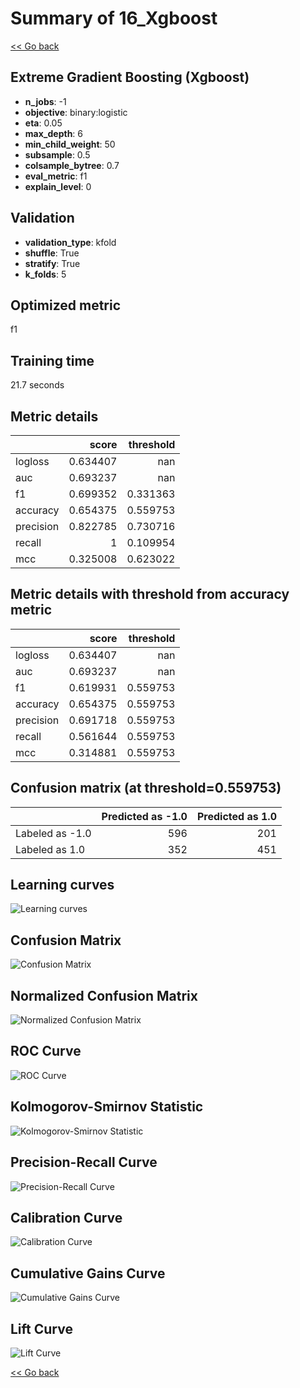 # Summary of 16_Xgboost

[<< Go back](../README.md)


## Extreme Gradient Boosting (Xgboost)
- **n_jobs**: -1
- **objective**: binary:logistic
- **eta**: 0.05
- **max_depth**: 6
- **min_child_weight**: 50
- **subsample**: 0.5
- **colsample_bytree**: 0.7
- **eval_metric**: f1
- **explain_level**: 0

## Validation
 - **validation_type**: kfold
 - **shuffle**: True
 - **stratify**: True
 - **k_folds**: 5

## Optimized metric
f1

## Training time

21.7 seconds

## Metric details
|           |    score |   threshold |
|:----------|---------:|------------:|
| logloss   | 0.634407 |  nan        |
| auc       | 0.693237 |  nan        |
| f1        | 0.699352 |    0.331363 |
| accuracy  | 0.654375 |    0.559753 |
| precision | 0.822785 |    0.730716 |
| recall    | 1        |    0.109954 |
| mcc       | 0.325008 |    0.623022 |


## Metric details with threshold from accuracy metric
|           |    score |   threshold |
|:----------|---------:|------------:|
| logloss   | 0.634407 |  nan        |
| auc       | 0.693237 |  nan        |
| f1        | 0.619931 |    0.559753 |
| accuracy  | 0.654375 |    0.559753 |
| precision | 0.691718 |    0.559753 |
| recall    | 0.561644 |    0.559753 |
| mcc       | 0.314881 |    0.559753 |


## Confusion matrix (at threshold=0.559753)
|                 |   Predicted as -1.0 |   Predicted as 1.0 |
|:----------------|--------------------:|-------------------:|
| Labeled as -1.0 |                 596 |                201 |
| Labeled as 1.0  |                 352 |                451 |

## Learning curves
![Learning curves](learning_curves.png)
## Confusion Matrix

![Confusion Matrix](confusion_matrix.png)


## Normalized Confusion Matrix

![Normalized Confusion Matrix](confusion_matrix_normalized.png)


## ROC Curve

![ROC Curve](roc_curve.png)


## Kolmogorov-Smirnov Statistic

![Kolmogorov-Smirnov Statistic](ks_statistic.png)


## Precision-Recall Curve

![Precision-Recall Curve](precision_recall_curve.png)


## Calibration Curve

![Calibration Curve](calibration_curve_curve.png)


## Cumulative Gains Curve

![Cumulative Gains Curve](cumulative_gains_curve.png)


## Lift Curve

![Lift Curve](lift_curve.png)



[<< Go back](../README.md)

